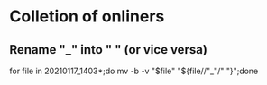 # Colletion of onliners

## Rename "_" into " " (or vice versa)
for file in 20210117_1403*;do mv -b -v "$file" "${file//"_"/" "}";done

